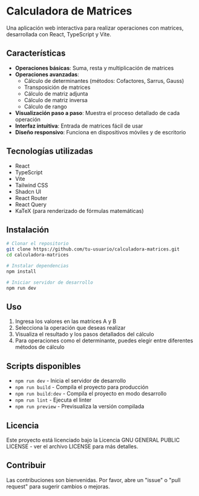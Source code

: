 # Calculadora de Matrices

Una aplicación web interactiva para realizar operaciones con matrices, desarrollada con React, TypeScript y Vite.

## Características

- **Operaciones básicas**: Suma, resta y multiplicación de matrices
- **Operaciones avanzadas**: 
  - Cálculo de determinantes (métodos: Cofactores, Sarrus, Gauss)
  - Transposición de matrices
  - Cálculo de matriz adjunta
  - Cálculo de matriz inversa
  - Cálculo de rango
- **Visualización paso a paso**: Muestra el proceso detallado de cada operación
- **Interfaz intuitiva**: Entrada de matrices fácil de usar
- **Diseño responsivo**: Funciona en dispositivos móviles y de escritorio

## Tecnologías utilizadas

- React
- TypeScript
- Vite
- Tailwind CSS
- Shadcn UI
- React Router
- React Query
- KaTeX (para renderizado de fórmulas matemáticas)

## Instalación

```bash
# Clonar el repositorio
git clone https://github.com/tu-usuario/calculadora-matrices.git
cd calculadora-matrices

# Instalar dependencias
npm install

# Iniciar servidor de desarrollo
npm run dev
```

## Uso

1. Ingresa los valores en las matrices A y B
2. Selecciona la operación que deseas realizar
3. Visualiza el resultado y los pasos detallados del cálculo
4. Para operaciones como el determinante, puedes elegir entre diferentes métodos de cálculo

## Scripts disponibles

- `npm run dev` - Inicia el servidor de desarrollo
- `npm run build` - Compila el proyecto para producción
- `npm run build:dev` - Compila el proyecto en modo desarrollo
- `npm run lint` - Ejecuta el linter
- `npm run preview` - Previsualiza la versión compilada

## Licencia

Este proyecto está licenciado bajo la Licencia GNU GENERAL PUBLIC LICENSE - ver el archivo LICENSE para más detalles.

## Contribuir

Las contribuciones son bienvenidas. Por favor, abre un "issue" o "pull request" para sugerir cambios o mejoras.
        